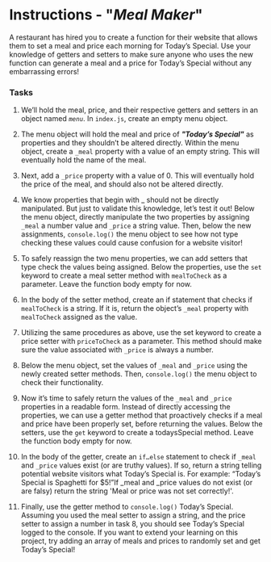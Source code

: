 # Instructions - "*Meal Maker*"
A restaurant has hired you to create a function for their website that allows them to set a meal and price each morning for Today’s Special. Use your knowledge of getters and setters to make sure anyone who uses the new function can generate a meal and a price for Today’s Special without any embarrassing errors!

### Tasks
1. We’ll hold the meal, price, and their respective getters and setters in an object named *`menu`*. In `index.js`, create an empty menu object.

2. The menu object will hold the meal and price of ***"Today’s Special"*** as properties and they shouldn’t be altered directly.
Within the menu object, create a `_meal` property with a value of an empty string. This will eventually hold the name of the meal.

3. Next, add a `_price` property with a value of 0. This will eventually hold the price of the meal, and should also not be altered directly.

4. We know properties that begin with _ should not be directly manipulated. But just to validate this knowledge, let’s test it out!
Below the menu object, directly manipulate the two properties by assigning `_meal` a number value and `_price` a string value.
Then, below the new assignments, `console.log()` the menu object to see how not type checking these values could cause confusion for a website visitor!

5. To safely reassign the two menu properties, we can add setters that type check the values being assigned.
Below the properties, use the `set` keyword to create a meal setter method with `mealToCheck` as a parameter. Leave the function body empty for now.

6. In the body of the setter method, create an if statement that checks if `mealToCheck` is a string. If it is, return the object’s `_meal` property with `mealToCheck` assigned as the value.

7. Utilizing the same procedures as above, use the set keyword to create a price setter with `priceToCheck` as a parameter. This method should make sure the value associated with `_price` is always a number.

8. Below the menu object, set the values of `_meal` and `_price` using the newly created setter methods. Then, `console.log()` the menu object to check their functionality.

9. Now it’s time to safely return the values of the `_meal` and `_price` properties in a readable form. Instead of directly accessing the properties, we can use a getter method that proactively checks if a meal and price have been properly set, before returning the values.
Below the setters, use the `get` keyword to create a todaysSpecial method. Leave the function body empty for now.

10.  In the body of the getter, create an `if…else` statement to check if `_meal` and `_price` values exist (or are truthy values). If so, return a string telling potential website visitors what Today’s Special is. For example: “Today’s Special is Spaghetti for $5!”If _meal and _price values do not exist (or are falsy) return the string 'Meal or price was not set correctly!'.

11. Finally, use the getter method to `console.log()` Today’s Special.
Assuming you used the meal setter to assign a string, and the price setter to assign a number in task 8, you should see Today’s Special logged to the console.
If you want to extend your learning on this project, try adding an array of meals and prices to randomly set and get Today’s Special!
